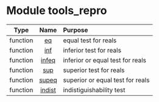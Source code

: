 # Module tools_repro

| Type | Name | Purpose |
| :--: | :--: | :---------- |
| function | [eq](https://github.com/benjaminmenetrier/bump-standalone/tree/master/src/tools_repro.F90#L23) | equal test for reals |
| function | [inf](https://github.com/benjaminmenetrier/bump-standalone/tree/master/src/tools_repro.F90#L42) | inferior test for reals |
| function | [infeq](https://github.com/benjaminmenetrier/bump-standalone/tree/master/src/tools_repro.F90#L61) | inferior or equal test for reals |
| function | [sup](https://github.com/benjaminmenetrier/bump-standalone/tree/master/src/tools_repro.F90#L80) | superior test for reals |
| function | [supeq](https://github.com/benjaminmenetrier/bump-standalone/tree/master/src/tools_repro.F90#L99) | superior or equal test for reals |
| function | [indist](https://github.com/benjaminmenetrier/bump-standalone/tree/master/src/tools_repro.F90#L118) | indistiguishability test |
